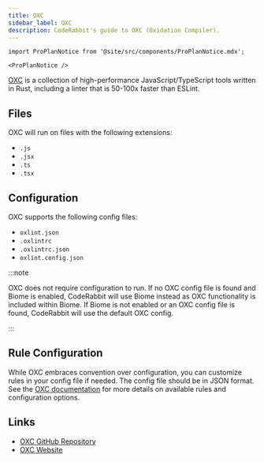 ```yaml
---
title: OXC
sidebar_label: OXC
description: CodeRabbit's guide to OXC (Oxidation Compiler).
---
```


```mdx-code-block
import ProPlanNotice from '@site/src/components/ProPlanNotice.mdx';

<ProPlanNotice />
```

[OXC](https://github.com/oxc-project/oxc) is a collection of high-performance JavaScript/TypeScript tools written in Rust, including a linter that is 50-100x faster than ESLint.

## Files

OXC will run on files with the following extensions:

- `.js`
- `.jsx`
- `.ts`
- `.tsx`

## Configuration

OXC supports the following config files:

- `oxlint.json`
- `.oxlintrc`
- `.oxlintrc.json`
- `oxlint.config.json`

:::note

OXC does not require configuration to run. If no OXC config file is found and Biome is enabled, CodeRabbit will use Biome instead as OXC functionality is included within Biome. If Biome is not enabled or an OXC config file is found, CodeRabbit will use the default OXC config.

:::

## Rule Configuration

While OXC embraces convention over configuration, you can customize rules in your config file if needed. The config file should be in JSON format. See the [OXC documentation](https://oxc-project.github.io) for more details on available rules and configuration options.

## Links

- [OXC GitHub Repository](https://github.com/oxc-project/oxc)
- [OXC Website](https://oxc.rust-server.org)
